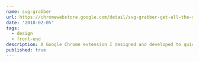```yaml
---
name: svg-grabber
url: https://chromewebstore.google.com/detail/svg-grabber-get-all-the-s/eafjmnaiohflfhelegodfedimibnjpgp
date: '2018-02-05'
tags:
  - design
  - front-end
description: A Google Chrome extension I designed and developed to quickly preview and get all the svg assets from a website.
published: true
---
```


